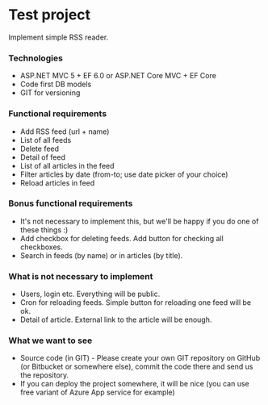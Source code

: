 # Test project #

Implement simple RSS reader.

### Technologies ###
* ASP.NET MVC 5 + EF 6.0 or ASP.NET Core MVC + EF Core
* Code first DB models
* GIT for versioning

### Functional requirements ###
* Add RSS feed (url + name)
* List of all feeds
* Delete feed
* Detail of feed
 * List of all articles in the feed
 * Filter articles by date (from-to; use date picker of your choice)
 * Reload articles in feed
 
### Bonus functional requirements ###
* It's not necessary to implement this, but we'll be happy if you do one of these things :)
* Add checkbox for deleting feeds. Add button for checking all checkboxes.
* Search in feeds (by name) or in articles (by title).
 
### What is not necessary to implement ###
* Users, login etc. Everything will be public.
* Cron for reloading feeds. Simple button for reloading one feed will be ok.
* Detail of article. External link to the article will be enough.

### What we want to see ###
* Source code (in GIT) - Please create your own GIT repository on GitHub (or Bitbucket or somewhere else), commit the code there and send us the repository.
* If you can deploy the project somewhere, it will be nice (you can use free variant of Azure App service for example)
